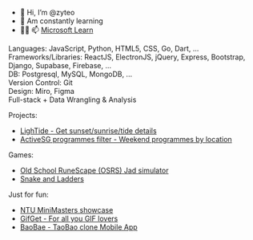 - 👋 Hi, I’m @zyteo
- 👀 Am constantly learning
- 🌱💞 📫 [Microsoft Learn](https://docs.microsoft.com/en-us/users/zy-t/)

Languages: JavaScript, Python, HTML5, CSS, Go, Dart, ...  
Frameworks/Libraries: ReactJS, ElectronJS, jQuery, Express, Bootstrap, Django, Supabase, Firebase, ...  
DB: Postgresql, MySQL, MongoDB, ...  
Version Control: Git  
Design: Miro, Figma\
Full-stack + Data Wrangling & Analysis

Projects:
- [LighTide - Get sunset/sunrise/tide details](https://lightide.vercel.app/)
- [ActiveSG programmes filter - Weekend programmes by location](https://asgfilter.vercel.app/)

Games:
- [Old School RuneScape (OSRS) Jad simulator](https://osrsjad.netlify.app/)
- [Snake and Ladders](https://snake-and-ladders.vercel.app/)

Just for fun:
- [NTU MiniMasters showcase](https://github.com/zyteo/fleximasters#fleximasters)
- [GifGet - For all you GIF lovers](https://gifget.vercel.app)
- [BaoBae - TaoBao clone Mobile App](https://github.com/zyteo/BaoBae#accessing-the-application)
<!-- - [Cat shelter website](https://the-shelter-people.vercel.app/) -->
<!-- - [PokeGIF - My 1st Decentralised App](https://pokegif.vercel.app/) -->
<!-- - [Turn based NFT game - Runs on Ethereum testnet](https://lazytokens.vercel.app/) -->
<!-- - [Login - MERN + localisation](https://login-mern-jwt.herokuapp.com/) / [Login - Java Springboot, React, Mongo + localisation](https://login-springboot.vercel.app) -->
<!-- - [Questionaire](https://questionaire-mern.herokuapp.com/) -->

<!---
zyteo/zyteo is a ✨ special ✨ repository because its `README.md` (this file) appears on your GitHub profile.
You can click the Preview link to take a look at your changes.
--->
